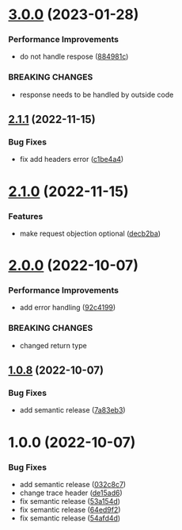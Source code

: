 # [3.0.0](https://github.com/advertikon/npm-fetch/compare/v2.1.1...v3.0.0) (2023-01-28)


### Performance Improvements

* do not handle respose ([884981c](https://github.com/advertikon/npm-fetch/commit/884981cd60bdcd982d18e04600a9b717fb9ddea6))


### BREAKING CHANGES

* response needs to be handled by outside code

## [2.1.1](https://github.com/advertikon/npm-fetch/compare/v2.1.0...v2.1.1) (2022-11-15)


### Bug Fixes

* fix add headers error ([c1be4a4](https://github.com/advertikon/npm-fetch/commit/c1be4a402fa2e8daac9552b728d24ddb1167797c))

# [2.1.0](https://github.com/advertikon/npm-fetch/compare/v2.0.0...v2.1.0) (2022-11-15)


### Features

* make request objection optional ([decb2ba](https://github.com/advertikon/npm-fetch/commit/decb2bacdff1ff279e0df46dd2713875ebbd028a))

# [2.0.0](https://github.com/advertikon/npm-fetch/compare/v1.0.8...v2.0.0) (2022-10-07)


### Performance Improvements

* add error handling ([92c4199](https://github.com/advertikon/npm-fetch/commit/92c41996ddffb51169348e1ee3413d376c959be9))


### BREAKING CHANGES

* changed return type

## [1.0.8](https://github.com/advertikon/npm-fetch/compare/v1.0.7...v1.0.8) (2022-10-07)


### Bug Fixes

* add semantic release ([7a83eb3](https://github.com/advertikon/npm-fetch/commit/7a83eb34c930f702b0c5d728c3c2b42bdabc35fc))

# 1.0.0 (2022-10-07)


### Bug Fixes

* add semantic release ([032c8c7](https://github.com/advertikon/npm-fetch/commit/032c8c715fac58cc5b769c55b57f3ef3f418ff46))
* change trace header ([de15ad6](https://github.com/advertikon/npm-fetch/commit/de15ad6087d14372a86f4f543a4000551bd464e0))
* fix semantic release ([53a154d](https://github.com/advertikon/npm-fetch/commit/53a154d6f2123d16704cf8f08ecd5cf5aa9c29bb))
* fix semantic release ([64ed9f2](https://github.com/advertikon/npm-fetch/commit/64ed9f23bdf71b4f6e412f524189588fd313b10d))
* fix semantic release ([54afd4d](https://github.com/advertikon/npm-fetch/commit/54afd4debee8f67f357050e140f3d05a6c2c01f2))
